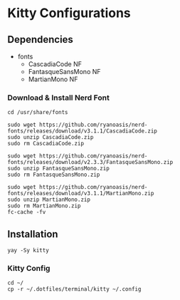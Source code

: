 # Kitty Configurations

## Dependencies

- fonts
  - CascadiaCode NF
  - FantasqueSansMono NF
  - MartianMono NF

### Download & Install Nerd Font

```shell
cd /usr/share/fonts

sudo wget https://github.com/ryanoasis/nerd-fonts/releases/download/v3.1.1/CascadiaCode.zip
sudo unzip CascadiaCode.zip
sudo rm CascadiaCode.zip

sudo wget https://github.com/ryanoasis/nerd-fonts/releases/download/v2.3.3/FantasqueSansMono.zip
sudo unzip FantasqueSansMono.zip
sudo rm FantasqueSansMono.zip

sudo wget https://github.com/ryanoasis/nerd-fonts/releases/download/v3.1.1/MartianMono.zip
sudo unzip MartianMono.zip
sudo rm MartianMono.zip
fc-cache -fv
```

## Installation

```shell
yay -Sy kitty
```

### Kitty Config

```shell
cd ~/
cp -r ~/.dotfiles/terminal/kitty ~/.config
```
